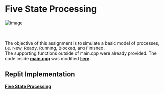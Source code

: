 # Five State Processing
![image](https://user-images.githubusercontent.com/91383782/236699072-d353e49f-ada1-4ed4-90f0-5de56ed2f6c4.png)<br/>
<br/><br/>

The objective of this assignment is to simulate a basic model of processes, i.e. New, Ready, Running, Blocked, and Finished.<br/>
The supporting functions outside of main.cpp were already provided. The code inside __[main.cpp](main.cpp)__ was modified __[here](main.cpp#L66-L284)__

## Replit Implementation
__[Five State Processing](https://replit.com/@AdamCamerer/CS-3800-HW2?v=1)__
